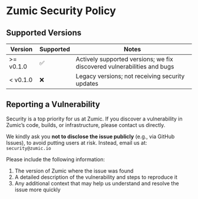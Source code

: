 # Zumic Security Policy

## Supported Versions

| Version   | Supported | Notes                                                                   |
| --------- | --------- | ------------------------------------------------------------------------|
| >= v0.1.0 | ✅        | Actively supported versions; we fix discovered vulnerabilities and bugs |
| < v0.1.0  | ❌         | Legacy versions; not receiving security updates                         |

## Reporting a Vulnerability

Security is a top priority for us at Zumic.
If you discover a vulnerability in Zumic’s code, builds, or infrastructure,
please contact us directly.

We kindly ask you **not to disclose the issue publicly** (e.g., via GitHub Issues),
to avoid putting users at risk. Instead, email us at: `security@zumic.io`

Please include the following information:

1. The version of Zumic where the issue was found
2. A detailed description of the vulnerability and steps to reproduce it
3. Any additional context that may help us understand and resolve the issue more quickly
